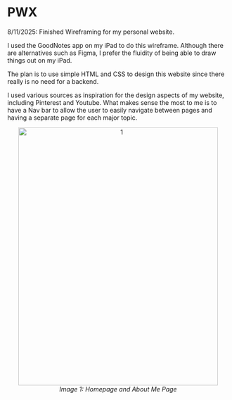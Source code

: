 # PWX

8/11/2025: Finished Wireframing for my personal website. 

I used the GoodNotes app on my iPad to do this wireframe. Although there are alternatives such as Figma, I prefer the fluidity of being able to draw things out on my iPad. 

The plan is to use simple HTML and CSS to design this website since there really is no need for a backend. 

I used various sources as inspiration for the design aspects of my website, including Pinterest and Youtube. What makes sense the most to me is to have a Nav bar to allow the user to easily navigate between pages and having a separate page for each major topic. 

<p align="center">
  <img width="454" height="586" alt="1" src="https://github.com/user-attachments/assets/925838e1-44d2-4597-8443-c70c5337da44" />
  <br>
  <em>Image 1: Homepage and About Me Page</em>
</p>
